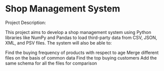 # Shop Management System
Project Description:

This project aims to develop a shop management system using Python libraries like NumPy and Pandas to load third-party data from CSV, JSON, XML, and PSV files. The system will also be able to:

Find the buying frequency of products with respect to age
Merge different files on the basis of common data
Find the top buying customers
Add the same schema for all the files for comparison

